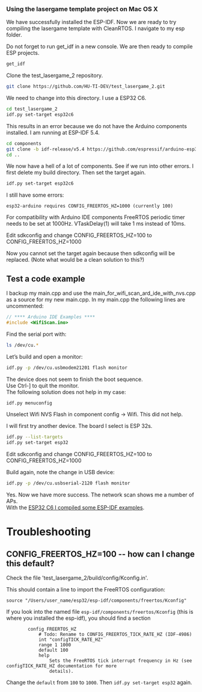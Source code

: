 ### Using the lasergame template project on Mac OS X

We have successfully installed the ESP-IDF. Now we are ready to try compiling the lasergame template with CleanRTOS. I navigate to my esp folder.

Do not forget to run get_idf in a new console. We are then ready to compile ESP projects.

```bash
get_idf
```

Clone the test_lasergame_2 repository.

```bash
git clone https://github.com/HU-TI-DEV/test_lasergame_2.git
```

We need to change into this directory. I use a ESP32 C6.

```bash
cd test_lasergame_2
idf.py set-target esp32c6
```

This results in an error because we do not have the Arduino components installed. I am running at ESP-IDF 5.4.

```bash
cd components
git clone -b idf-release/v5.4 https://github.com/espressif/arduino-esp32.git
cd ..
```

We now have a hell of a lot of components. See if we run into other errors. I first delete my build directory. Then set the target again.

```bash
idf.py set-target esp32c6
```

I still have some errors:
	
	esp32-arduino requires CONFIG_FREERTOS_HZ=1000 (currently 100)

For compatibility with Arduino IDE components FreeRTOS periodic timer needs to be set at 1000Hz. VTaskDelay(1) will take 1 ms instead of 10ms.

Edit sdkconfig and change CONFIG_FREERTOS_HZ=100 to CONFIG_FREERTOS_HZ=1000

Now you cannot set the target again because then sdkconfig will be replaced. (Note what would be a clean solution to this?)

## Test a code example

I backup my main.cpp and use the main_for_wifi_scan_ard_ide_with_nvs.cpp as a source for my new main.cpp. In my main.cpp the following lines are uncommented:

```c++
// **** Arduino IDE Examples ****
#include <WifiScan.ino>
```

Find the serial port with:

```bash
ls /dev/cu.*
```

Let’s build and open a monitor:

```bash
idf.py -p /dev/cu.usbmodem21201 flash monitor
```

The device does not seem to finish the boot sequence.  
Use Ctrl-] to quit the monitor.  
The following solution does not help in my case:

```bash
idf.py menuconfig
```

Unselect Wifi NVS Flash in component config -> Wifi. This did not help.

I will first try another device. The board I select is ESP 32s.

```bash
idf.py --list-targets
idf.py set-target esp32
```

Edit sdkconfig and change CONFIG_FREERTOS_HZ=100 to CONFIG_FREERTOS_HZ=1000

Build again, note the change in USB device:

```bash
idf.py -p /dev/cu.usbserial-2120 flash monitor
```

Yes. Now we have more success. The network scan shows me a number of APs.  
With the [ESP32 C6 I compiled some ESP-IDF examples](./ESP32-C6-wifi-scan.md).

# Troubleshooting

## CONFIG_FREERTOS_HZ=100 -- how can I change this default?

Check the file 'test_lasergame_2/build/config/Kconfig.in'.

This should contain a line to import the FreeRTOS configuration:

    source "/Users/user_name/esp32/esp-idf/components/freertos/Kconfig"

If you look into the named file `esp-idf/components/freertos/Kconfig`
(this is where you installed the esp-idf), you should find a section

```text
        config FREERTOS_HZ
            # Todo: Rename to CONFIG_FREERTOS_TICK_RATE_HZ (IDF-4986)
            int "configTICK_RATE_HZ"
            range 1 1000
            default 100
            help
                Sets the FreeRTOS tick interrupt frequency in Hz (see configTICK_RATE_HZ documentation for more
                details).
```

Change the `default` from `100` to `1000`. Then `idf.py set-target esp32` again.
